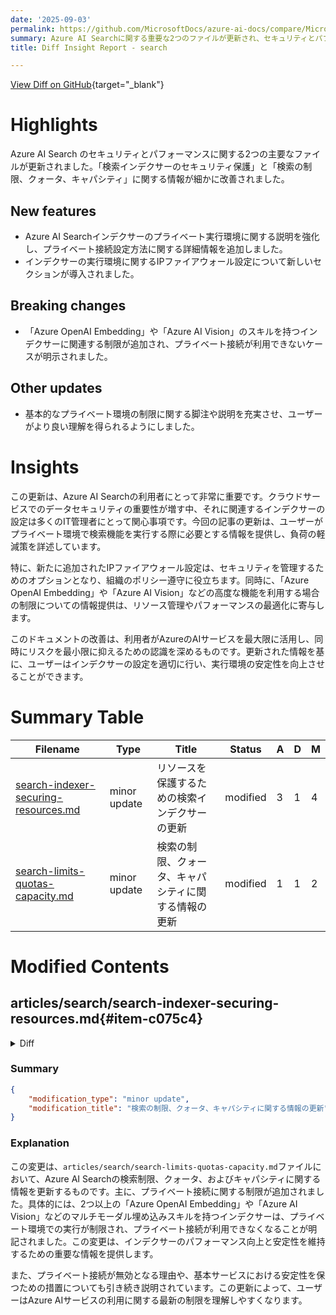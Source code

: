 ```yaml
---
date: '2025-09-03'
permalink: https://github.com/MicrosoftDocs/azure-ai-docs/compare/MicrosoftDocs:4d69ee9...MicrosoftDocs:06ab90f
summary: Azure AI Searchに関する重要な2つのファイルが更新され、セキュリティとパフォーマンスの情報が改善されました。新機能として、プライベート実行環境の設定方法やIPファイアウォールの設定に関する詳細が追加されました。また、特定のスキルを持つインデクサーに関する制限も明示され、プライベート接続が利用できないケースが示されています。これにより、ユーザーはAzureのAIサービスを安全に最大限に活用できるようになります。
title: Diff Insight Report - search

---
```


[View Diff on GitHub](https://github.com/MicrosoftDocs/azure-ai-docs/compare/MicrosoftDocs:4d69ee9...MicrosoftDocs:06ab90f){target="_blank"}

# Highlights
Azure AI Search のセキュリティとパフォーマンスに関する2つの主要なファイルが更新されました。「検索インデクサーのセキュリティ保護」と「検索の制限、クォータ、キャパシティ」に関する情報が細かに改善されました。

## New features
- Azure AI Searchインデクサーのプライベート実行環境に関する説明を強化し、プライベート接続設定方法に関する詳細情報を追加しました。
- インデクサーの実行環境に関するIPファイアウォール設定について新しいセクションが導入されました。

## Breaking changes
- 「Azure OpenAI Embedding」や「Azure AI Vision」のスキルを持つインデクサーに関連する制限が追加され、プライベート接続が利用できないケースが明示されました。

## Other updates
- 基本的なプライベート環境の制限に関する脚注や説明を充実させ、ユーザーがより良い理解を得られるようにしました。

# Insights
この更新は、Azure AI Searchの利用者にとって非常に重要です。クラウドサービスでのデータセキュリティの重要性が増す中、それに関連するインデクサーの設定は多くのIT管理者にとって関心事項です。今回の記事の更新は、ユーザーがプライベート環境で検索機能を実行する際に必要とする情報を提供し、負荷の軽減策を詳述しています。

特に、新たに追加されたIPファイアウォール設定は、セキュリティを管理するためのオプションとなり、組織のポリシー遵守に役立ちます。同時に、「Azure OpenAI Embedding」や「Azure AI Vision」などの高度な機能を利用する場合の制限についての情報提供は、リソース管理やパフォーマンスの最適化に寄与します。

このドキュメントの改善は、利用者がAzureのAIサービスを最大限に活用し、同時にリスクを最小限に抑えるための認識を深めるものです。更新された情報を基に、ユーザーはインデクサーの設定を適切に行い、実行環境の安定性を向上させることができます。

# Summary Table
|  Filename  | Type |    Title    | Status | A  | D  | M  |
|------------|------|-------------|--------|----|----|----|
| [search-indexer-securing-resources.md](#item-c075c4) | minor update | リソースを保護するための検索インデクサーの更新 | modified | 3 | 1 | 4 | 
| [search-limits-quotas-capacity.md](#item-3b201a) | minor update | 検索の制限、クォータ、キャパシティに関する情報の更新 | modified | 1 | 1 | 2 | 


# Modified Contents
## articles/search/search-indexer-securing-resources.md{#item-c075c4}

<details>
<summary>Diff</summary>
````diff
@@ -76,10 +76,12 @@ For any given indexer run, Azure AI Search determines the best environment in wh
 
 | Execution environment | Description |
 |-----------------------|-------------|
-| Private | Internal to a search service. Indexers running in the private environment share computing resources with other indexing and query workloads on the same search service. If you set up a private connection between an indexer and your data, such as a shared private link, this is the only execution environment you can use and it's used automatically. |
+| Private <sup>1</sup> | Internal to a search service. Indexers running in the private environment share computing resources with other indexing and query workloads on the same search service. If you set up a private connection between an indexer and your data, such as a shared private link, this is the only execution environment you can use and it's used automatically. |
 |  multitenant | Managed and secured by Microsoft at no extra cost. It isn't subject to any network provisions under your control. This environment is used to offload computationally intensive processing, leaving service-specific resources available for routine operations. Examples of resource-intensive indexer jobs include skillsets, processing large documents, or processing a high volume of documents. |
 
 
+<sup>1</sup> To prevent heavy load on the private execution environment, indexers with more than 2 Azure OpenAI Embedding or Azure AI Vision multimodal embeddings skills will be restricted from running in this environment.
+
 ### Setting up IP ranges for indexer execution
 
 This section explains IP firewall configuration for admitting requests from either execution environment.
````
</details>

### Summary

```json
{
    "modification_type": "minor update",
    "modification_title": "リソースを保護するための検索インデクサーの更新"
}
```

### Explanation
この変更は、`articles/search/search-indexer-securing-resources.md`ファイルにおいて、Azure AI Searchのインデクサーに関連する情報を更新するもので、主に2つの新しい要素が追加されています。まず、プライベート実行環境の説明に脚注が追加され、特に「Azure OpenAI Embedding」や「Azure AI Vision」などのスキルを持つインデクサーの制限についての情報が提供されました。これにより、プライベート環境での負荷を軽減する措置が強調されています。さらに、インデクサーの実行環境に関するIPファイアウォール設定についての新しいセクションが導入され、利用者が要求を受け付けるための設定方法について説明しています。

この変更は、利用者がインデクサーを設定する際に必要な追加情報を提供することで、より良い理解を促進することを目的としています。

## articles/search/search-limits-quotas-capacity.md{#item-3b201a}

<details>
<summary>Diff</summary>
````diff
@@ -156,7 +156,7 @@ Indexers can access other Azure resources [over private endpoints](search-indexe
 | Maximum private endpoints | N/A | 10 or 30 | 100 | 400 | 400 | N/A | 20 | 20 |
 | Maximum distinct resource types <sup>3</sup> | N/A | 4 | 7 | 15 | 15 | N/A | 4 | 4 |
 
-<sup>1</sup> AI enrichment and image analysis are computationally intensive and consume disproportionate amounts of available processing power. For this reason, private connections are disabled on lower tiers to ensure the performance and stability of the search service itself. On Basic services, private connections to an Azure AI services multi-service resource are unsupported to preserve service stability. For the S1 tier, make sure the service was created with [higher limits](search-limits-quotas-capacity.md#partition-storage-gb) after April 3, 2024.
+<sup>1</sup> AI enrichment and image analysis are computationally intensive and consume disproportionate amounts of available processing power. For this reason, private connections are disabled on lower tiers to ensure the performance and stability of the search service itself. On Basic services, private connections to an Azure AI services multi-service resource are unsupported to preserve service stability. For the S1 tier, make sure the service was created with [higher limits](search-limits-quotas-capacity.md#partition-storage-gb) after April 3, 2024. Indexers with more than 2 Azure OpenAI Embedding or Azure AI Vision multimodal embeddings skills will be restricted from running in private environment, and private connections will not be available.
 
 <sup>2</sup> Private connections to an embedding model are supported on Basic and S1 high-capacity search services created after April 3, 2024, with the [higher limits](search-limits-quotas-capacity.md#partition-storage-gb) for storage and computational processing.
 
````
</details>

### Summary

```json
{
    "modification_type": "minor update",
    "modification_title": "検索の制限、クォータ、キャパシティに関する情報の更新"
}
```

### Explanation
この変更は、`articles/search/search-limits-quotas-capacity.md`ファイルにおいて、Azure AI Searchの検索制限、クォータ、およびキャパシティに関する情報を更新するものです。主に、プライベート接続に関する制限が追加されました。具体的には、2つ以上の「Azure OpenAI Embedding」や「Azure AI Vision」などのマルチモーダル埋め込みスキルを持つインデクサーは、プライベート環境での実行が制限され、プライベート接続が利用できなくなることが明記されました。この変更は、インデクサーのパフォーマンス向上と安定性を維持するための重要な情報を提供します。

また、プライベート接続が無効となる理由や、基本サービスにおける安定性を保つための措置についても引き続き説明されています。この更新によって、ユーザーはAzure AIサービスの利用に関する最新の制限を理解しやすくなります。


